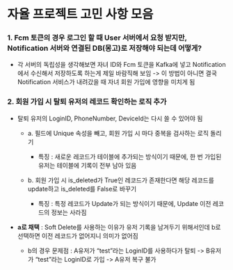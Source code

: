 # 자율 프로젝트 고민 사항 모음

### 1. Fcm 토큰의 경우 로그인 할 때 User 서버에서 요청 받지만, Notification 서버와 연결된 DB(몽고)로 저장해야 되는데 어떻게?

- 각 서버의 독립성을 생각해보면 자녀 ID와 Fcm 토큰을 Kafka에 넣고 Notification에서 수신해서 저장하도록 하는게 제일 바람직해 보임 -> 이 방법이 아니면 결국 Notification 서비스가 내려갔을 때 자녀 회원 가입에 영향을 미치게 됨

### 2. 회원 가입 시 탈퇴 유저의 레코드 확인하는 로직 추가 

- 탈퇴 유저의 LoginID, PhoneNumber, DeviceId는 다시 쓸 수 있어야 됨

  - a. 필드에 Unique 속성을 빼고, 회원 가입 시 마다 중복을 검사하는 로직 돌리기
    - 특징 : 새로운 레코드가 테이블에 추가되는 방식이기 때문에, 한 번 가입된 유저는 테이블에 기록이 전부 남아 있음

  - b. 회원 가입 시 is_deleted가 True인 레코드가 존재한다면 해당 레코드를 update하고 is_deleted를 False로 바꾸기
    - 특징 : 특정 레코드가 Update가 되는 방식이기 때문에, Update 이전 레코드의 정보는 사라짐

- **a로 채택** : Soft Delete를 사용하는 이유가 유저 기록을 남겨두기 위해서인데 b로 선택하면 이전 레코드가 없어지니 의미가 없어짐
  - b의 경우 문제점 :  A유저가 “test”라는 LoginID를 사용하다가 탈퇴 ->  B유저가 “test”라는 LoginID로 가입 -> A유저 복구 불가